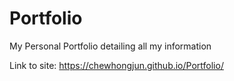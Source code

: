 # Portfolio
My Personal Portfolio detailing all my information


Link to site: https://chewhongjun.github.io/Portfolio/
